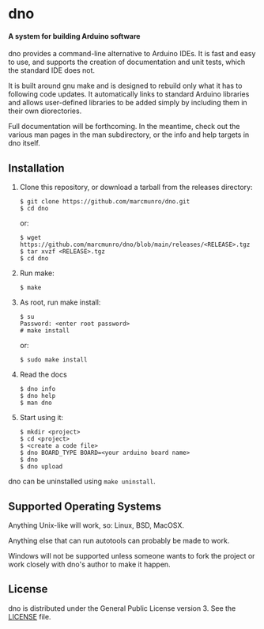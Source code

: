 # dno
#### A system for building Arduino software

dno provides a command-line alternative to Arduino IDEs.  It is fast
and easy to use, and supports the creation of documentation and unit
tests, which the standard IDE does not.

It is built around gnu make and is designed to rebuild only what it
has to following code updates.  It automatically links to standard
Arduino libraries and allows user-defined libraries to be added
simply by including them in their own diorectories.

Full documentation will be forthcoming.  In the meantime, check out the
various man pages in the man subdirectory, or the info and help
targets in dno itself.

## Installation

  1) Clone this repository, or download a tarball from the releases
     directory:

         $ git clone https://github.com/marcmunro/dno.git
         $ cd dno

     or:

         $ wget https://github.com/marcmunro/dno/blob/main/releases/<RELEASE>.tgz
         $ tar xvzf <RELEASE>.tgz
         $ cd dno

  1) Run make:

         $ make

  1) As root, run make install:

         $ su
         Password: <enter root password>
         # make install

     or:

         $ sudo make install

  1) Read the docs

         $ dno info
         $ dno help
         $ man dno

  1) Start using it:
  
         $ mkdir <project>
         $ cd <project>
         $ <create a code file>
         $ dno BOARD_TYPE BOARD=<your arduino board name>
         $ dno
         $ dno upload

dno can be uninstalled using `make uninstall`.

## Supported Operating Systems

Anything Unix-like will work, so: Linux, BSD, MacOSX.

Anything else that can run autotools can probably be made to work.

Windows will not be supported unless someone wants to fork the project
or work closely with dno's author to make it happen.

## License

dno is distributed under the General Public License version 3.  See
the [LICENSE](./LICENSE) file.
